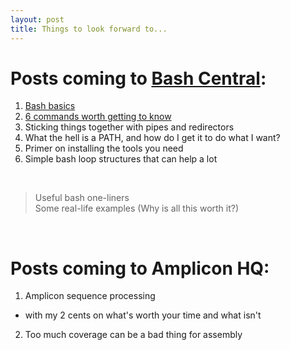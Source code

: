 ```yaml
---
layout: post
title: Things to look forward to...
---
```


# Posts coming to [Bash Central](/bash.html):  

  1. [Bash basics](/bash/basics)
  2. [6 commands worth getting to know](/bash/six_commands) 
  3. Sticking things together with pipes and redirectors
  4. What the hell is a PATH, and how do I get it to do what I want? 
  5. Primer on installing the tools you need
  6. Simple bash loop structures that can help a lot
<br>  

> Useful bash one-liners  
> Some real-life examples (Why is all this worth it?)  

<br>


# Posts coming to Amplicon HQ:
1. Amplicon sequence processing
  - with my 2 cents on what's worth your time and what isn't
2. Too much coverage can be a bad thing for assembly
